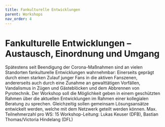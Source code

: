 ```yaml
---
title: Fankulturelle Entwicklungen
parent: Workshops
nav_order: 4
---
```




# Fankulturelle Entwicklungen – Austausch, Einordnung und Umgang
Spätestens seit Beendigung der Corona-Maßnahmen sind an vielen Standorten fankulturelle Entwicklungen wahrnehmbar: Einerseits geprägt
durch einen starken Zulauf junger Fans in die aktiven Fanszenen, andererseits auch durch eine Zunahme an gewalttätigen Vorfällen,
Vandalismus in Zügen und Gästeblöcken und dem Abbrennen von Pyrotechnik.
Der Workshop soll die Möglichkeit geben in einem geschützten Rahmen über die aktuellen Entwicklungen im Rahmen einer kollegialen
Beratung zu sprechen. Gleichzeitig sollen gemeinsam Lösungsansätze entwickelt werden, welche mit dem Netzwerk geteilt werden können.
Max. Teilnehmerzahl pro WS: 15
Workshop-Leitung: Lukas Keuser (DFB), Bastian Thomas/Victoria Hindelang (DFL)
